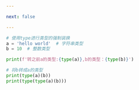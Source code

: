 ```yaml
---

next: false

---
```




<BlogInfo id="843"/>

```python
# 使用type进行类型的强制装换
a = 'hello world'  # 字符串类型
b = 10  # 整数类型

print(f'转之前a的类型:{type(a)},b的类型：{type(b)}')

# 将b转成a的类型
print(type(a)(b))
print(type(type(a)(b)))

```



<ActionBox />
